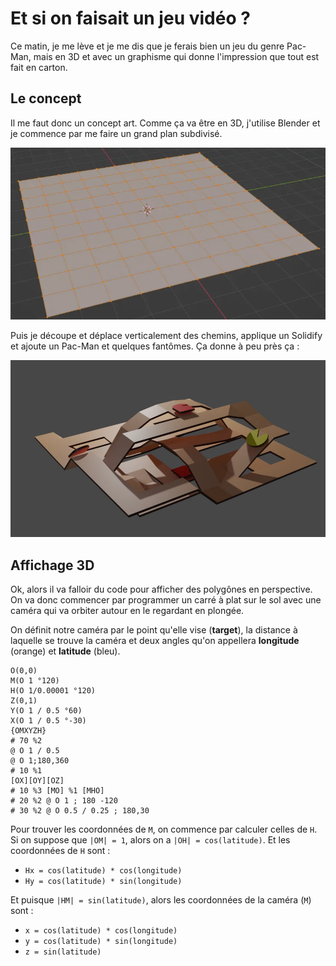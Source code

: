 # Et si on faisait un jeu vidéo ?

Ce matin, je me lève et je me dis que je ferais bien un jeu du genre Pac-Man,
mais en 3D et avec un graphisme qui donne l'impression que tout est fait en
carton.

## Le concept

Il me faut donc un concept art. Comme ça va être en 3D, j'utilise Blender et
je commence par me faire un grand plan subdivisé.

![Grand plan subdivisé](./concept-blender-1.webp)

Puis je découpe et déplace verticalement des chemins, applique un Solidify et ajoute
un Pac-Man et quelques fantômes. Ça donne à peu près ça :

![Concept](./concept-blender-2.webp)

## Affichage 3D

Ok, alors il va falloir du code pour afficher des polygônes en perspective.
On va donc commencer par programmer un carré à plat sur le sol avec une caméra qui va orbiter autour en le regardant en plongée.

On définit notre caméra par le point qu'elle vise (__target__),
la distance à laquelle se trouve la caméra et deux angles qu'on appellera
__longitude__ (orange) et __latitude__ (bleu).

```g{align:"left"}
O(0,0)
M(O 1 °120)
H(O 1/0.00001 °120)
Z(0,1)
Y(O 1 / 0.5 °60)
X(O 1 / 0.5 °-30)
{OMXYZH}
# 70 %2
@ O 1 / 0.5
@ O 1;180,360
# 10 %1
[OX][OY][OZ]
# 10 %3 [MO] %1 [MHO]
# 20 %2 @ O 1 ; 180 -120
# 30 %2 @ O 0.5 / 0.25 ; 180,30
```

Pour trouver les coordonnées de `M`, on commence par calculer celles de `H`.
Si on suppose que `|OM| = 1`, alors on a `|OH| = cos(latitude)`. Et les coordonnées de `H` sont :

* `Hx = cos(latitude) * cos(longitude)`
* `Hy = cos(latitude) * sin(longitude)`

Et puisque `|HM| = sin(latitude)`, alors les coordonnées de la caméra (`M`) sont :

* `x = cos(latitude) * cos(longitude)`
* `y = cos(latitude) * sin(longitude)`
* `z = sin(latitude)`
